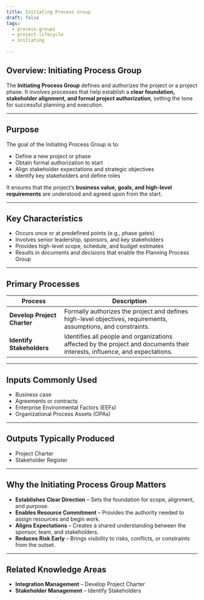 ```yaml
---
title: Initiating Process Group  
draft: false  
tags:  
  - process-groups  
  - project-lifecycle  
  - initiating  
    
---
```


## Overview: Initiating Process Group

The **Initiating Process Group** defines and authorizes the project or a project phase. It involves processes that help establish a **clear foundation, stakeholder alignment, and formal project authorization**, setting the tone for successful planning and execution.

---

## Purpose

The goal of the Initiating Process Group is to:

- Define a new project or phase  
- Obtain formal authorization to start  
- Align stakeholder expectations and strategic objectives  
- Identify key stakeholders and define roles  

It ensures that the project’s **business value, goals, and high-level requirements** are understood and agreed upon from the start.

---

## Key Characteristics

- Occurs once or at predefined points (e.g., phase gates)
- Involves senior leadership, sponsors, and key stakeholders
- Provides high-level scope, schedule, and budget estimates
- Results in documents and decisions that enable the Planning Process Group

---

## Primary Processes

| Process | Description |
|--------|-------------|
| **Develop Project Charter** | Formally authorizes the project and defines high-level objectives, requirements, assumptions, and constraints. |
| **Identify Stakeholders** | Identifies all people and organizations affected by the project and documents their interests, influence, and expectations. |

---

## Inputs Commonly Used

- Business case  
- Agreements or contracts  
- Enterprise Environmental Factors (EEFs)  
- Organizational Process Assets (OPAs)

---

## Outputs Typically Produced

- Project Charter  
- Stakeholder Register  

---

## Why the Initiating Process Group Matters

- **Establishes Clear Direction** – Sets the foundation for scope, alignment, and purpose.
- **Enables Resource Commitment** – Provides the authority needed to assign resources and begin work.
- **Aligns Expectations** – Creates a shared understanding between the sponsor, team, and stakeholders.
- **Reduces Risk Early** – Brings visibility to risks, conflicts, or constraints from the outset.

---

## Related Knowledge Areas

- **Integration Management** – Develop Project Charter  
- **Stakeholder Management** – Identify Stakeholders
